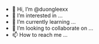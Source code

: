 - 👋 Hi, I’m @duongleexx
- 👀 I’m interested in ...
- 🌱 I’m currently learning ...
- 💞️ I’m looking to collaborate on ...
- 📫 How to reach me ...

<!---
duongleexx/duongleexx is a ✨ special ✨ repository because its `README.md` (this file) appears on your GitHub profile.
You can click the Preview link to take a look at your changes.
--->
